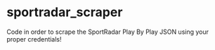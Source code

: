 # sportradar_scraper
Code in order to scrape the SportRadar Play By Play JSON using your proper credentials!
